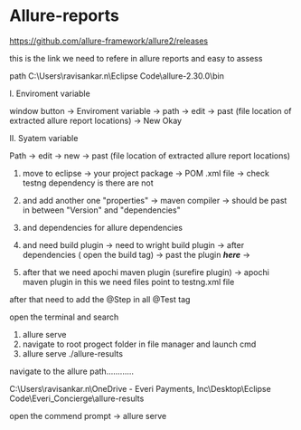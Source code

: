 # Allure-reports

https://github.com/allure-framework/allure2/releases

this is the link we need to refere in allure reports and easy to assess

path C:\Users\ravisankar.n\Eclipse Code\allure-2.30.0\bin

I. Enviroment variable

window button -> Enviroment variable -> path -> edit -> past (file location of extracted allure report locations) -> New Okay


II. Syatem variable

Path -> edit -> new -> past (file location of extracted allure report locations)

1. move to eclipse -> your project package -> POM .xml file -> check testng dependency is there are not

2. and add another one "properties" -> maven compiler -> should be past in between "Version" and "dependencies"

3. and dependencies for allure dependencies

4. and need build plugin 
	-> need to wright build plugin
	-> after dependencies ( open the build tag)
	-> <build>
	<plugins>
	past the plugin ***here***
	</plugins>
	-> </build>
	
5. after that we need apochi maven plugin (surefire plugin)
	-> apochi maven plugin
	in this we need <configuration> files point to testng.xml file
	
after that need to add the @Step in all @Test tag

open the terminal and search 

1. allure serve
2. navigate to root progect folder in file manager and launch cmd
3. allure serve ./allure-results


navigate to the allure path............

C:\Users\ravisankar.n\OneDrive - Everi Payments, Inc\Desktop\Eclipse Code\Everi_Concierge\allure-results

open the commend prompt 
-> allure serve

